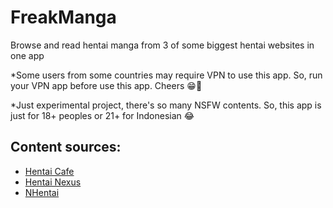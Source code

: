 # FreakManga
Browse and read hentai manga from 3 of some biggest hentai websites in one app

*Some users from some countries may require VPN to use this app. So, run your VPN app before use this app. Cheers 😁🍻

*Just experimental project, there's so many NSFW contents. So, this app is just for 18+ peoples or 21+ for Indonesian 😂

## Content sources:

- [Hentai Cafe](https://hentai.cafe)
- [Hentai Nexus](https://hentainexus.com)
- [NHentai](https://nhentai.net)
